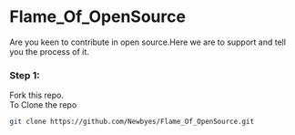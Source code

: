 # Flame_Of_OpenSource
Are you keen to contribute in open source.Here we are to support and tell you the process of it.<br>
### Step 1:
Fork this repo.<br>
To Clone the repo <br>
```bash
git clone https://github.com/Newbyes/Flame_Of_OpenSource.git
```
